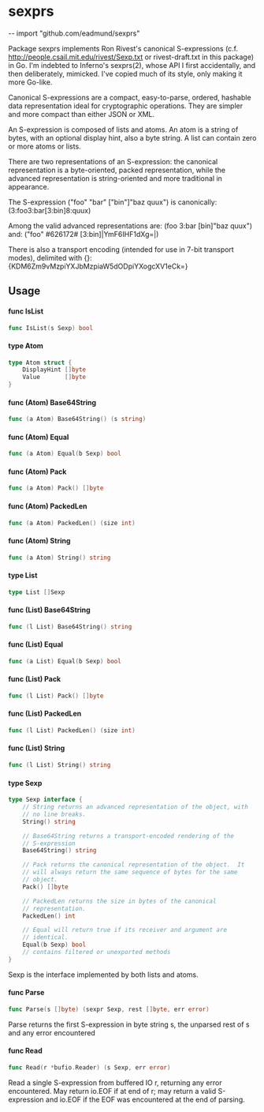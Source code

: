 # sexprs
--
    import "github.com/eadmund/sexprs"

Package sexprs implements Ron Rivest's canonical S-expressions
(c.f. http://people.csail.mit.edu/rivest/Sexp.txt or
rivest-draft.txt in this package) in Go.  I'm indebted to Inferno's
sexprs(2), whose API I first accidentally, and then deliberately,
mimicked.  I've copied much of its style, only making it more
Go-like.

Canonical S-expressions are a compact, easy-to-parse, ordered,
hashable data representation ideal for cryptographic operations.
They are simpler and more compact than either JSON or XML.

An S-expression is composed of lists and atoms.  An atom is a string
of bytes, with an optional display hint, also a byte string.  A list
can contain zero or more atoms or lists.

There are two representations of an S-expression: the canonical
representation is a byte-oriented, packed representation, while the
advanced representation is string-oriented and more traditional in
appearance.

The S-expression ("foo" "bar" ["bin"]"baz quux") is canonically:
   (3:foo3:bar[3:bin]8:quux)

Among the valid advanced representations are:
   (foo 3:bar [bin]"baz quux")
and:
   ("foo" #626172# [3:bin]|YmF6IHF1dXg=|)

There is also a transport encoding (intended for use in 7-bit transport
modes), delimited with {}:
   {KDM6Zm9vMzpiYXJbMzpiaW5dODpiYXogcXV1eCk=}

## Usage

#### func  IsList

```go
func IsList(s Sexp) bool
```

#### type Atom

```go
type Atom struct {
	DisplayHint []byte
	Value       []byte
}
```


#### func (Atom) Base64String

```go
func (a Atom) Base64String() (s string)
```

#### func (Atom) Equal

```go
func (a Atom) Equal(b Sexp) bool
```

#### func (Atom) Pack

```go
func (a Atom) Pack() []byte
```

#### func (Atom) PackedLen

```go
func (a Atom) PackedLen() (size int)
```

#### func (Atom) String

```go
func (a Atom) String() string
```

#### type List

```go
type List []Sexp
```


#### func (List) Base64String

```go
func (l List) Base64String() string
```

#### func (List) Equal

```go
func (a List) Equal(b Sexp) bool
```

#### func (List) Pack

```go
func (l List) Pack() []byte
```

#### func (List) PackedLen

```go
func (l List) PackedLen() (size int)
```

#### func (List) String

```go
func (l List) String() string
```

#### type Sexp

```go
type Sexp interface {
	// String returns an advanced representation of the object, with
	// no line breaks.
	String() string

	// Base64String returns a transport-encoded rendering of the
	// S-expression
	Base64String() string

	// Pack returns the canonical representation of the object.  It
	// will always return the same sequence of bytes for the same
	// object.
	Pack() []byte

	// PackedLen returns the size in bytes of the canonical
	// representation.
	PackedLen() int

	// Equal will return true if its receiver and argument are
	// identical.
	Equal(b Sexp) bool
	// contains filtered or unexported methods
}
```

Sexp is the interface implemented by both lists and atoms.

#### func  Parse

```go
func Parse(s []byte) (sexpr Sexp, rest []byte, err error)
```
Parse returns the first S-expression in byte string s, the unparsed rest of s
and any error encountered

#### func  Read

```go
func Read(r *bufio.Reader) (s Sexp, err error)
```
Read a single S-expression from buffered IO r, returning any error encountered.
May return io.EOF if at end of r; may return a valid S-expression and io.EOF if
the EOF was encountered at the end of parsing.
